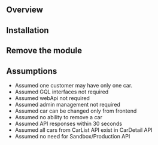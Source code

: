 
## Overview
## Installation
## Remove the module

 

## Assumptions
- Assumed one customer may have only one car.
- Assumed GQL interfaces not required
- Assumed webApi not required
- Assumed admin management not required
- Assumed car can be changed only from frontend
- Assumed no ability to remove a car
- Assumed API responses within 30 seconds
- Assumed all cars from CarList API exist in CarDetail API
- Assumed no need for Sandbox/Production API

 
